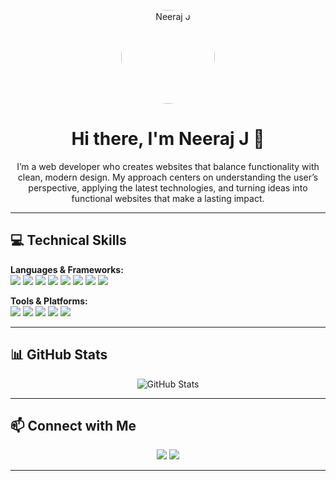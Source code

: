 <!-- Profile Image and Greeting -->
<p align="center">
  <img src="https://avatars.githubusercontent.com/u/YOUR_GITHUB_ID?v=4" alt="Neeraj J" width="150" style="border-radius:50%;">
</p>

<h1 align="center">Hi there, I'm Neeraj J 👋</h1>

<p align="center">
  I’m a web developer who creates websites that balance functionality with clean, modern design. My approach centers on understanding the user’s perspective, applying the latest technologies, and turning ideas into functional websites that make a lasting impact.
</p>

---

## 💻 Technical Skills

**Languages & Frameworks:**  
<img src="https://img.shields.io/badge/HTML-E34F26?style=for-the-badge&logo=html5&logoColor=white"/>
<img src="https://img.shields.io/badge/CSS-1572B6?style=for-the-badge&logo=css3&logoColor=white"/>
<img src="https://img.shields.io/badge/JavaScript-F7DF1E?style=for-the-badge&logo=javascript&logoColor=black"/>
<img src="https://img.shields.io/badge/Python-3776AB?style=for-the-badge&logo=python&logoColor=white"/>
<img src="https://img.shields.io/badge/C-00599C?style=for-the-badge&logo=c&logoColor=white"/>
<img src="https://img.shields.io/badge/Java-007396?style=for-the-badge&logo=java&logoColor=white"/>
<img src="https://img.shields.io/badge/Node.js-339933?style=for-the-badge&logo=node.js&logoColor=white"/>
<img src="https://img.shields.io/badge/MySQL-4479A1?style=for-the-badge&logo=mysql&logoColor=white"/>

**Tools & Platforms:**  
<img src="https://img.shields.io/badge/GitHub-181717?style=for-the-badge&logo=github&logoColor=white"/>
<img src="https://img.shields.io/badge/Netlify-00C7B7?style=for-the-badge&logo=netlify&logoColor=white"/>
<img src="https://img.shields.io/badge/Vercel-000000?style=for-the-badge&logo=vercel&logoColor=white"/>
<img src="https://img.shields.io/badge/VS_Code-007ACC?style=for-the-badge&logo=visual-studio-code&logoColor=white"/>
<img src="https://img.shields.io/badge/IntelliJ_IDEA-000000?style=for-the-badge&logo=intellij-idea&logoColor=white"/>

---

## 📊 GitHub Stats

<p align="center">
  <img src="https://github-readme-stats.vercel.app/api?username=YOUR_GITHUB_USERNAME&show_icons=true&theme=radical" alt="GitHub Stats"/>
</p>

---

## 📫 Connect with Me

<p align="center">
  <a href="https://www.linkedin.com/in/neeraj-26-j/"><img src="https://img.shields.io/badge/LinkedIn-0077B5?style=for-the-badge&logo=linkedin&logoColor=white"/></a>
  <a href="mailto:neerajj6002@gmail.com"><img src="https://img.shields.io/badge/Gmail-D14836?style=for-the-badge&logo=gmail&logoColor=white"/></a>
</p>

---

